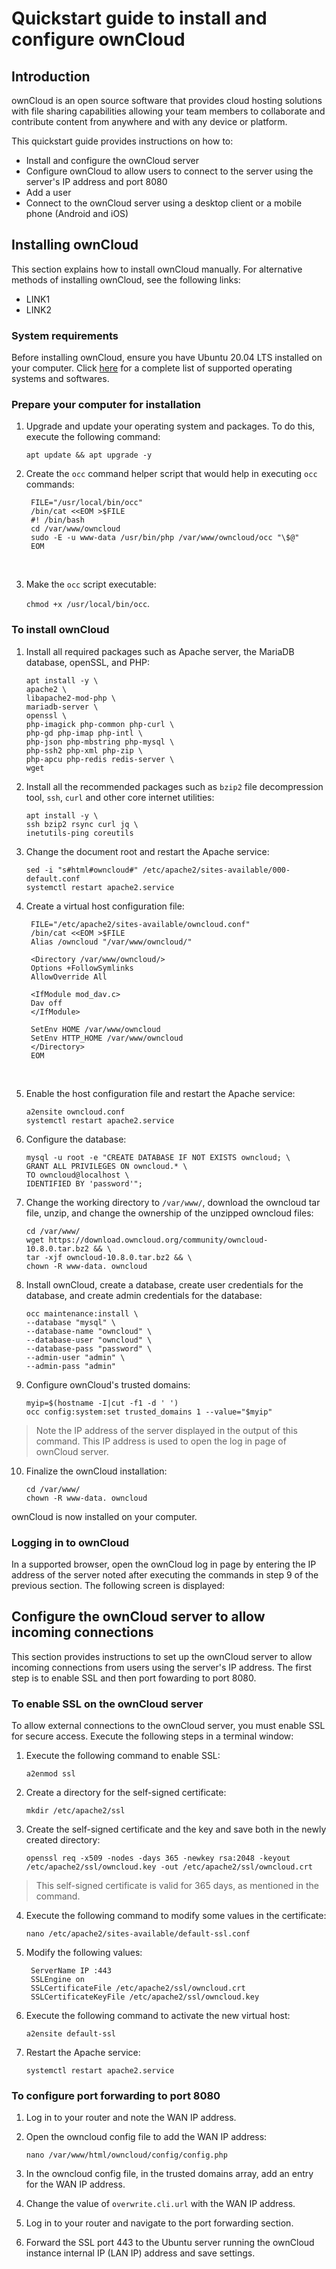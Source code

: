 # Quickstart guide to install and configure ownCloud


## Introduction

ownCloud is an open source software that provides cloud hosting solutions with file sharing capabilities allowing your team members to collaborate and contribute content from anywhere and with any device or platform.

This quickstart guide provides instructions on how to:

* Install and configure the ownCloud server
* Configure ownCloud to allow users to connect to the server using the server's IP address and port 8080
* Add a user
* Connect to the ownCloud server using a desktop client or a mobile phone (Android and iOS)

## Installing ownCloud

This section explains how to install ownCloud manually. For alternative methods of installing ownCloud, see the following links:
* LINK1
* LINK2

### System requirements
Before installing ownCloud, ensure you have Ubuntu 20.04 LTS installed on your computer. Click [here](https://doc.owncloud.org/server/10.8/admin_manual/installation/system_requirements.html) for a complete list of supported operating systems and softwares.

### Prepare your computer for installation

1. Upgrade and update your operating system and packages. To do this, execute the following command:

	`apt update && apt upgrade -y`

2. Create the `occ` command helper script that would help in executing `occ` commands:

        FILE="/usr/local/bin/occ"
        /bin/cat <<EOM >$FILE
        #! /bin/bash
        cd /var/www/owncloud
        sudo -E -u www-data /usr/bin/php /var/www/owncloud/occ "\$@"
        EOM 
	<br>
3. Make the `occ` script executable:

	`chmod +x /usr/local/bin/occ`.

### To install ownCloud

1. Install all required packages such as Apache server, the MariaDB database, openSSL, and PHP:

	`apt install -y \ ` <br>
	`apache2 \` <br>
	`libapache2-mod-php \ ` <br>
	`mariadb-server \` <br>
	`openssl \ ` <br>
	`php-imagick php-common php-curl \` <br>
  	`php-gd php-imap php-intl \` <br>
  	`php-json php-mbstring php-mysql \ ` <br>
  	`php-ssh2 php-xml php-zip \ ` <br>
  	`php-apcu php-redis redis-server \ ` <br>
  	`wget ` <br>

2. Install all the recommended packages such as `bzip2` file decompression tool, `ssh`, `curl` and other core internet utilities:

	`apt install -y \ ` <br> 
	`ssh bzip2 rsync curl jq \ ` <br>
  	`inetutils-ping coreutils`  <br>
	
3. Change the document root and restart the Apache service:

	`sed -i "s#html#owncloud#" /etc/apache2/sites-available/000-default.conf` <br>
	`systemctl restart apache2.service`
	
4. Create a virtual host configuration file:

        FILE="/etc/apache2/sites-available/owncloud.conf"
        /bin/cat <<EOM >$FILE
        Alias /owncloud "/var/www/owncloud/"
        
        <Directory /var/www/owncloud/>
        Options +FollowSymlinks
        AllowOverride All
        
        <IfModule mod_dav.c>
        Dav off
        </IfModule>
        
        SetEnv HOME /var/www/owncloud
        SetEnv HTTP_HOME /var/www/owncloud
        </Directory>
        EOM
	<br>
	
5. Enable the host configuration file and restart the Apache service:

	`a2ensite owncloud.conf` <br>
	`systemctl restart apache2.service`

6. Configure the database:

	`mysql -u root -e "CREATE DATABASE IF NOT EXISTS owncloud; \ ` <br>
	`GRANT ALL PRIVILEGES ON owncloud.* \ ` <br>
  	`TO owncloud@localhost \ ` <br>
	`IDENTIFIED BY 'password'";`

7. Change the working directory to `/var/www/`, download the owncloud tar file, unzip, and change the ownership of the unzipped owncloud files:

	`cd /var/www/` <br>
	`wget https://download.owncloud.org/community/owncloud-10.8.0.tar.bz2 && \` <br>
	`tar -xjf owncloud-10.8.0.tar.bz2 && \ ` <br>
	`chown -R www-data. owncloud`

8. Install ownCloud, create a database, create user credentials for the database, and create admin credentials for the database:

	`occ maintenance:install \ ` <br>
	`--database "mysql" \ ` <br>
	`--database-name "owncloud" \ ` <br>
	`--database-user "owncloud" \ ` <br>
	`--database-pass "password" \ ` <br>
	`--admin-user "admin" \ ` <br>
	`--admin-pass "admin"`

9. Configure ownCloud's trusted domains:

	`myip=$(hostname -I|cut -f1 -d ' ') ` <br>
	`occ config:system:set trusted_domains 1 --value="$myip"`

> Note the IP address of the server displayed in the output of this command. This IP address is used to open the log in page of ownCloud server.

10. Finalize the ownCloud installation:

	`cd /var/www/ ` <br>
	`chown -R www-data. owncloud` <br>

ownCloud is now installed on your computer. 

### Logging in to ownCloud
In a supported browser, open the ownCloud log in page by entering the IP address of the server noted after executing the commands in step 9 of the previous section. The following screen is displayed:



## Configure the ownCloud server to allow incoming connections

This section provides instructions to set up the ownCloud server to allow incoming connections from users using the server's IP address. The first step is to enable SSL and then port fowarding to port 8080.

### To enable SSL on the ownCloud server
To allow external connections to the ownCloud server, you must enable SSL for secure access. 
Execute the following steps in a terminal window:

1. Execute the following command to enable SSL:

	`a2enmod ssl`

2. Create a directory for the self-signed certificate:

	`mkdir /etc/apache2/ssl`

3. Create the self-signed certificate and the key and save both in the newly created directory:

	`openssl req -x509 -nodes -days 365 -newkey rsa:2048 -keyout /etc/apache2/ssl/owncloud.key -out /etc/apache2/ssl/owncloud.crt`

> This self-signed certificate is valid for 365 days, as mentioned in the command.

4. Execute the following command to modify some values in the certificate:

	`nano /etc/apache2/sites-available/default-ssl­.conf`

5. Modify the following values:
	
        ServerName IP :443
        SSLEngine on
        SSLCertificateFile /etc/apache2/ssl/owncloud.crt
        SSLCertificateKeyFile /etc/apache2/ssl/owncloud.key 

6. Execute the following command to activate the new virtual host:

	`a2ensite default-ssl`

7. Restart the Apache service:

	`systemctl restart apache2.service`

### To configure port forwarding to port 8080

1. Log in to your router and note the WAN IP address.
2. Open the owncloud config file to add the WAN IP address:

	`nano /var/www/html/owncloud/config/config.php`

3. In the owncloud config file, in the trusted domains array, add an entry for the WAN IP address.
4. Change the value of `overwrite.cli.url` with the WAN IP address.
5. Log in to your router and navigate to the port forwarding section.
6. Forward the SSL port 443 to the Ubuntu server running the ownCloud instance internal IP (LAN IP) address and save settings.
